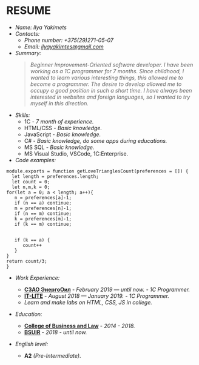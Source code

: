 # RESUME

+ *Name: Ilya Yakimets*  
+ *Contacts:*  
    - *Phone number: +375(29)271-05-07*
    - *Email: <ilyayakimtes@gmail.com>*
+ *Summary:*
    >*Beginner Improvement-Oriented software developer. I have been working as a 1C programmer for 7 months. Since childhood, I wanted to learn various interesting things, this allowed me to become a programmer. The desire to develop allowed me to occupy a good position in such a short time. I have always been interested in websites and foreign languages, so I wanted to try myself in this direction.* 
+ *Skills:*
    - 1C - *7 month of experience.* 
    - HTML/CSS - *Basic knowledge.*
    - JavaScript - *Basic knowledge.*
    - C# - *Basic knowledge, do some apps during educations.*
    - MS SQL - *Basic knowledge.*
    - MS Visual Studio, VSCode, 1C:Enterprise.
+ *Code examples:* 
```
module.exports = function getLoveTrianglesCount(preferences = []) {
  let length = preferences.length;
  let count = 0;
  let n,m,k = 0;
for(let a = 0; a < length; a++){
   n = preferences[a]-1;
   if (n == a) continue;
   m = preferences[n]-1;
   if (n == m) continue;
   k = preferences[m]-1;
   if (k == m) continue;


   if (k == a) {
      count++
   }
}
return count/3;
}
```
+ *Work Experience:*
    - [**СЗАО ЭнергоОил**](http://energooil.com/) - *February 2019 — until now. - 1C Programmer.*
    - [**IT-LITE**](http://www.it-lite.ru/) - *August 2018 — January 2019. - 1C Programmer.* 
    - *Learn and make labs on HTML, CSS, JS in college.*

+ *Education:*
    - [**College of Business and Law**](https://www.bsuir.by/) - *2014 - 2018.*
    - [**BSUIR**](https://kbp.by/) - *2018 - until now.*

+ *English level:*
    - **A2** *(Pre-Intermediate)*.
